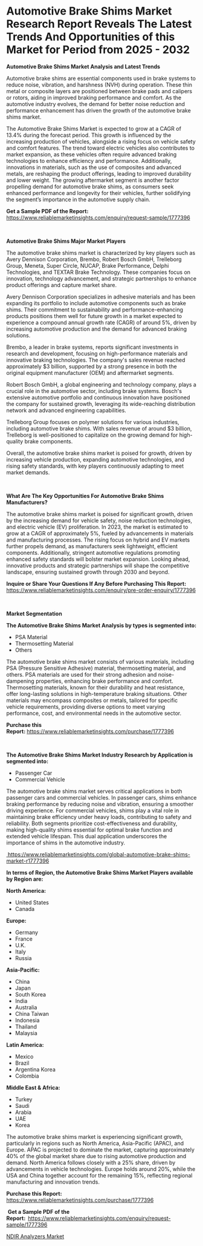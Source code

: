 <p><h1>Automotive Brake Shims Market Research Report Reveals The Latest Trends And Opportunities of this Market for Period from 2025 - 2032</h1></p><p><strong>Automotive Brake Shims Market Analysis and Latest Trends</strong></p>
<p><p>Automotive brake shims are essential components used in brake systems to reduce noise, vibration, and harshness (NVH) during operation. These thin metal or composite layers are positioned between brake pads and calipers or rotors, aiding in improved braking performance and comfort. As the automotive industry evolves, the demand for better noise reduction and performance enhancement has driven the growth of the automotive brake shims market.</p><p>The Automotive Brake Shims Market is expected to grow at a CAGR of 13.4% during the forecast period. This growth is influenced by the increasing production of vehicles, alongside a rising focus on vehicle safety and comfort features. The trend toward electric vehicles also contributes to market expansion, as these vehicles often require advanced braking technologies to enhance efficiency and performance. Additionally, innovations in materials, such as the use of composites and advanced metals, are reshaping the product offerings, leading to improved durability and lower weight. The growing aftermarket segment is another factor propelling demand for automotive brake shims, as consumers seek enhanced performance and longevity for their vehicles, further solidifying the segment’s importance in the automotive supply chain.</p></p>
<p><strong>Get a Sample PDF of the Report:&nbsp;</strong> <a href="https://www.reliablemarketinsights.com/enquiry/request-sample/1777396?utm_campaign=1938&utm_medium=2&utm_source=Github&utm_content=ia&utm_term=09042025&utm_id=automotive-brake-shims">https://www.reliablemarketinsights.com/enquiry/request-sample/1777396</a></p>
<p>&nbsp;</p>
<p><strong>Automotive Brake Shims Major Market Players</strong></p>
<p><p>The automotive brake shims market is characterized by key players such as Avery Dennison Corporation, Brembo, Robert Bosch GmbH, Trelleborg Group, Meneta, Super Circle, NUCAP, Brake Performance, Delphi Technologies, and TEXTAR Brake Technology. These companies focus on innovation, technology advancement, and strategic partnerships to enhance product offerings and capture market share.</p><p>Avery Dennison Corporation specializes in adhesive materials and has been expanding its portfolio to include automotive components such as brake shims. Their commitment to sustainability and performance-enhancing products positions them well for future growth in a market expected to experience a compound annual growth rate (CAGR) of around 5%, driven by increasing automotive production and the demand for advanced braking solutions.</p><p>Brembo, a leader in brake systems, reports significant investments in research and development, focusing on high-performance materials and innovative braking technologies. The company's sales revenue reached approximately $3 billion, supported by a strong presence in both the original equipment manufacturer (OEM) and aftermarket segments.</p><p>Robert Bosch GmbH, a global engineering and technology company, plays a crucial role in the automotive sector, including brake systems. Bosch's extensive automotive portfolio and continuous innovation have positioned the company for sustained growth, leveraging its wide-reaching distribution network and advanced engineering capabilities.</p><p>Trelleborg Group focuses on polymer solutions for various industries, including automotive brake shims. With sales revenue of around $3 billion, Trelleborg is well-positioned to capitalize on the growing demand for high-quality brake components.</p><p>Overall, the automotive brake shims market is poised for growth, driven by increasing vehicle production, expanding automotive technologies, and rising safety standards, with key players continuously adapting to meet market demands.</p></p>
<p>&nbsp;</p>
<p><strong>What Are The Key Opportunities For Automotive Brake Shims Manufacturers?</strong></p>
<p><p>The automotive brake shims market is poised for significant growth, driven by the increasing demand for vehicle safety, noise reduction technologies, and electric vehicle (EV) proliferation. In 2023, the market is estimated to grow at a CAGR of approximately 5%, fueled by advancements in materials and manufacturing processes. The rising focus on hybrid and EV markets further propels demand, as manufacturers seek lightweight, efficient components. Additionally, stringent automotive regulations promoting enhanced safety standards will bolster market expansion. Looking ahead, innovative products and strategic partnerships will shape the competitive landscape, ensuring sustained growth through 2030 and beyond.</p></p>
<p><strong>Inquire or Share Your Questions If Any Before Purchasing This Report:</strong> <a href="https://www.reliablemarketinsights.com/enquiry/pre-order-enquiry/1777396?utm_campaign=1938&utm_medium=2&utm_source=Github&utm_content=ia&utm_term=09042025&utm_id=automotive-brake-shims">https://www.reliablemarketinsights.com/enquiry/pre-order-enquiry/1777396</a></p>
<p>&nbsp;</p>
<p><strong>Market Segmentation</strong></p>
<p><strong>The Automotive Brake Shims Market Analysis by types is segmented into:</strong></p>
<p><ul><li>PSA Material</li><li>Thermosetting Material</li><li>Others</li></ul></p>
<p><p>The automotive brake shims market consists of various materials, including PSA (Pressure Sensitive Adhesive) material, thermosetting material, and others. PSA materials are used for their strong adhesion and noise-dampening properties, enhancing brake performance and comfort. Thermosetting materials, known for their durability and heat resistance, offer long-lasting solutions in high-temperature braking situations. Other materials may encompass composites or metals, tailored for specific vehicle requirements, providing diverse options to meet varying performance, cost, and environmental needs in the automotive sector.</p></p>
<p><strong>Purchase this Report:&nbsp;</strong><a href="https://www.reliablemarketinsights.com/purchase/1777396?utm_campaign=1938&utm_medium=2&utm_source=Github&utm_content=ia&utm_term=09042025&utm_id=automotive-brake-shims">https://www.reliablemarketinsights.com/purchase/1777396</a></p>
<p>&nbsp;</p>
<p><strong>The Automotive Brake Shims Market Industry Research by Application is segmented into:</strong></p>
<p><ul><li>Passenger Car</li><li>Commercial Vehicle</li></ul></p>
<p><p>The automotive brake shims market serves critical applications in both passenger cars and commercial vehicles. In passenger cars, shims enhance braking performance by reducing noise and vibration, ensuring a smoother driving experience. For commercial vehicles, shims play a vital role in maintaining brake efficiency under heavy loads, contributing to safety and reliability. Both segments prioritize cost-effectiveness and durability, making high-quality shims essential for optimal brake function and extended vehicle lifespan. This dual application underscores the importance of shims in the automotive industry.</p></p>
<p><a href="https://www.reliablemarketinsights.com/global-automotive-brake-shims-market-r1777396?utm_campaign=1938&utm_medium=2&utm_source=Github&utm_content=ia&utm_term=09042025&utm_id=automotive-brake-shims">&nbsp;https://www.reliablemarketinsights.com/global-automotive-brake-shims-market-r1777396</a></p>
<p><strong>In terms of Region, the Automotive Brake Shims Market Players available by Region are:</strong></p>
<p>
    <p> <strong> North America: </strong>
        <ul>
            <li>United States</li>
            <li>Canada</li>
        </ul>
        </p> 
    <p> <strong> Europe: </strong>
        <ul>
            <li>Germany</li>
            <li>France</li>
            <li>U.K.</li>
            <li>Italy</li>
            <li>Russia</li>
        </ul>
        </p> 
    <p> <strong> Asia-Pacific: </strong>
        <ul>
            <li>China</li>
            <li>Japan</li>
            <li>South Korea</li>
            <li>India</li>
            <li>Australia</li>
            <li>China Taiwan</li>
            <li>Indonesia</li>
            <li>Thailand</li>
            <li>Malaysia</li>
        </ul>
        </p> 
    <p> <strong> Latin America: </strong>
        <ul>
            <li>Mexico</li>
            <li>Brazil</li>
            <li>Argentina Korea</li>
            <li>Colombia</li>
        </ul>
        </p> 
    <p> <strong> Middle East & Africa: </strong>
        <ul>
            <li>Turkey</li>
            <li>Saudi</li>
            <li>Arabia</li>
            <li>UAE</li>
            <li>Korea</li>
        </ul>
    </p>
    </p>
<p><p>The automotive brake shims market is experiencing significant growth, particularly in regions such as North America, Asia-Pacific (APAC), and Europe. APAC is projected to dominate the market, capturing approximately 40% of the global market share due to rising automotive production and demand. North America follows closely with a 25% share, driven by advancements in vehicle technologies. Europe holds around 20%, while the USA and China together account for the remaining 15%, reflecting regional manufacturing and innovation trends.</p></p>
<p><strong>Purchase this Report: </strong><a href="https://www.reliablemarketinsights.com/purchase/1777396?utm_campaign=1938&utm_medium=2&utm_source=Github&utm_content=ia&utm_term=09042025&utm_id=automotive-brake-shims">https://www.reliablemarketinsights.com/purchase/1777396</a></p>
<p>&nbsp;<strong>Get a Sample PDF of the Report:&nbsp;&nbsp;</strong><a href="https://www.reliablemarketinsights.com/enquiry/request-sample/1777396?utm_campaign=1938&utm_medium=2&utm_source=Github&utm_content=ia&utm_term=09042025&utm_id=automotive-brake-shims">https://www.reliablemarketinsights.com/enquiry/request-sample/1777396</a></p>
<p><strong></strong></p>
<p><p><a href="https://github.com/lelahokendo/Market-Research-Report-List-1/blob/main/ndir-analyzers-market.md?utm_campaign=1938&utm_medium=2&utm_source=Github&utm_content=ia&utm_term=09042025&utm_id=automotive-brake-shims">NDIR Analyzers Market</a></p></p>